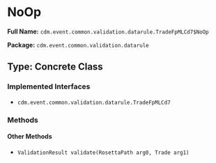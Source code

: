 # NoOp

**Full Name:** `cdm.event.common.validation.datarule.TradeFpMLCd7$NoOp`

**Package:** `cdm.event.common.validation.datarule`

## Type: Concrete Class

### Implemented Interfaces

- `cdm.event.common.validation.datarule.TradeFpMLCd7`

### Methods

#### Other Methods

- `ValidationResult validate(RosettaPath arg0, Trade arg1)`


